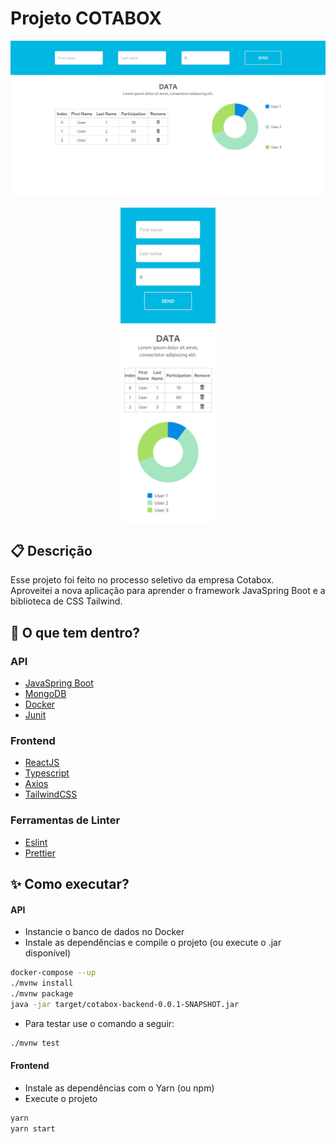 # Projeto COTABOX

<div style="display: flex; flex-direction: column; align-items: center;">
<img src="https://raw.githubusercontent.com/arthur-mts/cotaboxChallenge/master/screenshots/1.png" alt="Screenshot 2" style="margin-bottom: 20px;" />
<img alt="Screenshot 1" src="https://raw.githubusercontent.com/arthur-mts/cotaboxChallenge/master/screenshots/2.png" style="width: 30%"/>
</div>

## :clipboard: Descrição
Esse projeto foi feito no processo seletivo da empresa Cotabox.  
Aproveitei a nova aplicação para aprender o framework JavaSpring Boot e a biblioteca de CSS Tailwind.

## 🧐 O que tem dentro?

### API

- [JavaSpring Boot](https://spring.io/projects/spring-boot)
- [MongoDB](https://github.com/mongodb/mongo)
- [Docker](https://docs.docker.com/compose/install/)
- [Junit](https://junit.org/junit5/)

### Frontend
- [ReactJS](https://pt-br.reactjs.org/)
- [Typescript](https://www.typescriptlang.org)
- [Axios](https://www.npmjs.com/package/axios)
- [TailwindCSS](https://tailwindcss.com/)


### Ferramentas de Linter
- [Eslint](https://eslint.org/)
- [Prettier](https://prettier.io/)

## :sparkles: Como executar?

#### API
- Instancie o banco de dados no Docker
- Instale as dependências e compile o projeto (ou execute o .jar disponível)
```sh
docker-compose --up
./mvnw install
./mvnw package
java -jar target/cotabox-backend-0.0.1-SNAPSHOT.jar
```
- Para testar use o comando a seguir:
```sh
./mvnw test
```

#### Frontend
- Instale as dependências com o Yarn (ou npm)
- Execute o projeto
```sh
yarn
yarn start
```
